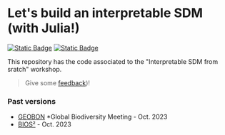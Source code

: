 # Let's build an interpretable SDM (with Julia!)

[![Static Badge](https://img.shields.io/badge/License-CC--BY-green)][ccby] [![Static Badge](https://img.shields.io/badge/View_on-github_pages-skyblue)][slides]

This repository has the code associated to the "Interpretable SDM from sratch" workshop.

> Give some [feedback])!

[slides]: https://tpoisot.github.io/InterpretableSDMWithJulia/
[ccby]: https://creativecommons.org/licenses/by/4.0/
[feedback]: https://github.com/tpoisot/InterpretableSDMWithJulia/issues/new?labels=feedback

### Past versions

- [GEOBON] *Global Biodiversity Meeting - Oct. 2023
- [BIOS²][bios2] - Oct. 2023

[GEOBON]: https://geobon.org/
[bios2]: https://bios2.usherbrooke.ca/